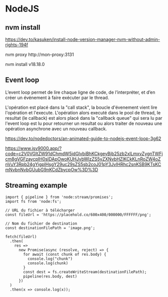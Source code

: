 # NodeJS

## nvm install

https://dev.to/kasuken/install-node-version-manager-nvm-without-admin-rights-194f

nvm proxy http://mon-proxy:3131

nvm install v18.18.0



## Event loop

L’event loop permet de lire chaque ligne de code, de l’interpréter, et d’en créer un événement à faire exécuter par le thread. 

L'opération est placé dans la "call stack", la boucle d'évenement vient lire l'opération et l'execute. L'opération alors executé dans le pool de thread, le resultat (le callback) est alors placé dans la "callback queue" qui sera lu par l'event loop est lu pour retourner un resultat ou alors traiter de nouveau une opération asynchrone avec un nouveau callback.

https://dev.to/nodedoctors/an-animated-guide-to-nodejs-event-loop-3g62

https://www.jsv9000.app/?code=c2V0VGltZW91dChmdW5jdGlvbiBhKCkgeyBjb25zb2xlLmxvZygnTWFjcm8gVGFzaycpIH0sIDApOwoKUHJvbWlzZS5yZXNvbHZlKCkKLnRoZW4oZnVuY3Rpb24gYigpIHsgY29uc29sZS5sb2coJ01pY3JvIHRhc2snKSB9KTsKCmNvbnNvbGUubG9nKCdZbycpOw%3D%3D


## Streaming example


    import { pipeline } from 'node:stream/promises';
    import fs from 'node:fs';
    
    // URL du fichier à télécharger
    const fileUrl = 'https://placehold.co/600x400/000000/FFFFFF/png';
    
    // Nom du fichier de destination
    const destinationFilePath = 'image.png';
    
    fetch(fileUrl)
      .then(
        res =>
          new Promise(async (resolve, reject) => {
            for await (const chunk of res.body) {
              console.log("chunk")
              console.log(chunk)
            }
            const dest = fs.createWriteStream(destinationFilePath);
            pipeline(res.body, dest)
          })
      )
      .then(x => console.log(x));
